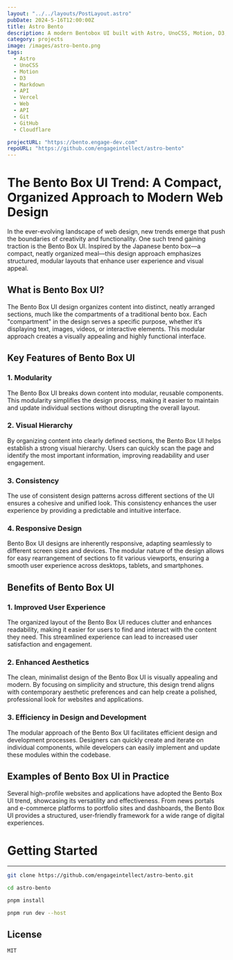 ```yaml
---
layout: "../../layouts/PostLayout.astro"
pubDate: 2024-5-16T12:00:00Z
title: Astro Bento
description: A modern Bentobox UI built with Astro, UnoCSS, Motion, D3, and Markdown.
category: projects
image: /images/astro-bento.png
tags:
  - Astro
  - UnoCSS
  - Motion
  - D3
  - Markdown
  - API
  - Vercel
  - Web
  - API
  - Git
  - GitHub
  - Cloudflare

projectURL: "https://bento.engage-dev.com"
repoURL: "https://github.com/engageintellect/astro-bento"
---
```


# The Bento Box UI Trend: A Compact, Organized Approach to Modern Web Design

In the ever-evolving landscape of web design, new trends emerge that push the boundaries of creativity and functionality. One such trend gaining traction is the Bento Box UI. Inspired by the Japanese bento box—a compact, neatly organized meal—this design approach emphasizes structured, modular layouts that enhance user experience and visual appeal.

## What is Bento Box UI?

The Bento Box UI design organizes content into distinct, neatly arranged sections, much like the compartments of a traditional bento box. Each "compartment" in the design serves a specific purpose, whether it’s displaying text, images, videos, or interactive elements. This modular approach creates a visually appealing and highly functional interface.

## Key Features of Bento Box UI

### 1. **Modularity**

The Bento Box UI breaks down content into modular, reusable components. This modularity simplifies the design process, making it easier to maintain and update individual sections without disrupting the overall layout.

### 2. **Visual Hierarchy**

By organizing content into clearly defined sections, the Bento Box UI helps establish a strong visual hierarchy. Users can quickly scan the page and identify the most important information, improving readability and user engagement.

### 3. **Consistency**

The use of consistent design patterns across different sections of the UI ensures a cohesive and unified look. This consistency enhances the user experience by providing a predictable and intuitive interface.

### 4. **Responsive Design**

Bento Box UI designs are inherently responsive, adapting seamlessly to different screen sizes and devices. The modular nature of the design allows for easy rearrangement of sections to fit various viewports, ensuring a smooth user experience across desktops, tablets, and smartphones.

## Benefits of Bento Box UI

### 1. **Improved User Experience**

The organized layout of the Bento Box UI reduces clutter and enhances readability, making it easier for users to find and interact with the content they need. This streamlined experience can lead to increased user satisfaction and engagement.

### 2. **Enhanced Aesthetics**

The clean, minimalist design of the Bento Box UI is visually appealing and modern. By focusing on simplicity and structure, this design trend aligns with contemporary aesthetic preferences and can help create a polished, professional look for websites and applications.

### 3. **Efficiency in Design and Development**

The modular approach of the Bento Box UI facilitates efficient design and development processes. Designers can quickly create and iterate on individual components, while developers can easily implement and update these modules within the codebase.

## Examples of Bento Box UI in Practice

Several high-profile websites and applications have adopted the Bento Box UI trend, showcasing its versatility and effectiveness. From news portals and e-commerce platforms to portfolio sites and dashboards, the Bento Box UI provides a structured, user-friendly framework for a wide range of digital experiences.

# Getting Started

---

```bash
git clone https://github.com/engageintellect/astro-bento.git
```

```bash
cd astro-bento
```

```bash
pnpm install
```

```bash
pnpm run dev --host
```

## License

```
MIT
```
